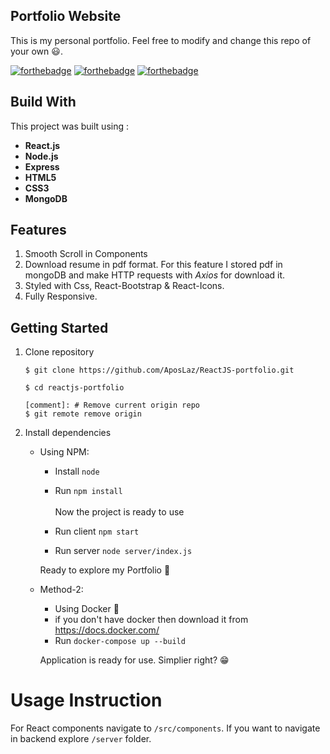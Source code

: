 ## Portfolio Website

This is my personal portfolio. Feel free to modify and change this repo of your own :smiley:.

[![forthebadge](https://forthebadge.com/images/badges/made-with-javascript.svg)](https://forthebadge.com)   [![forthebadge](https://forthebadge.com/images/badges/uses-html.svg)](https://forthebadge.com)   [![forthebadge](https://forthebadge.com/images/badges/uses-css.svg)](https://forthebadge.com)

## Build With

This project was built using :

* **React.js**
* **Node.js**
* **Express**
* **HTML5**
* **CSS3**
* **MongoDB**

## Features

1. Smooth Scroll in Components
2. Download resume in pdf format. For this feature I stored pdf in mongoDB and make HTTP requests with *Axios* for download it.
3. Styled with Css, React-Bootstrap & React-Icons.
4. Fully Responsive.

## Getting Started

1. Clone repository
	```
	$ git clone https://github.com/AposLaz/ReactJS-portfolio.git
		
	$ cd reactjs-portfolio

	[comment]: # Remove current origin repo
	$ git remote remove origin  
	```
2. Install dependencies 
	* Using NPM:
		* Install ```node```
		* Run ```npm install```  
		<br/>Now the project is ready to use
		
		* Run client ```npm start```
		* Run server ```node server/index.js```
	
		Ready to explore my Portfolio :partying_face:
	
	* Method-2:
		* Using Docker :whale2:
		* if you don't have docker then download it from https://docs.docker.com/
		* Run ```docker-compose up --build```
	
		Application is ready for use. Simplier right? :grin:

# Usage Instruction

For React components navigate to ```/src/components```. If you want to navigate in backend explore ```/server``` folder. 






